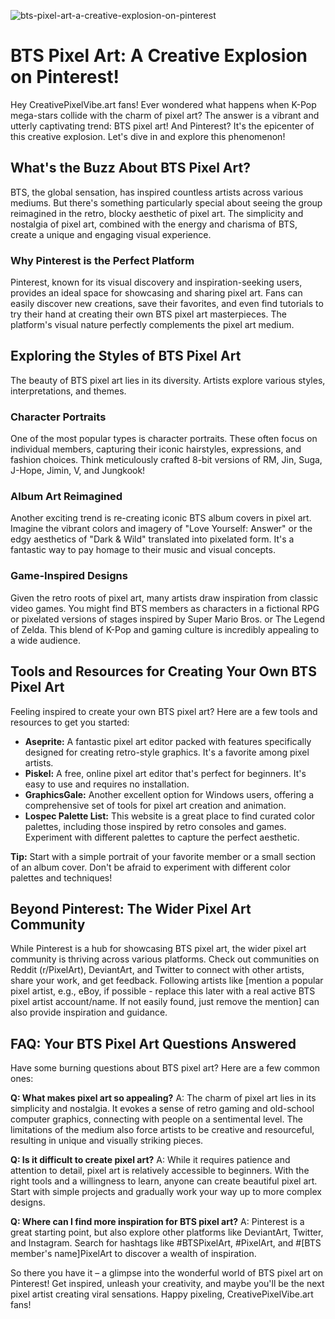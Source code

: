 ![bts-pixel-art-a-creative-explosion-on-pinterest](https://images.pexels.com/photos/18069362/pexels-photo-18069362.png?auto=compress&cs=tinysrgb&fit=crop&h=627&w=1200)

# BTS Pixel Art: A Creative Explosion on Pinterest!

Hey CreativePixelVibe.art fans! Ever wondered what happens when K-Pop mega-stars collide with the charm of pixel art? The answer is a vibrant and utterly captivating trend: BTS pixel art! And Pinterest? It's the epicenter of this creative explosion. Let's dive in and explore this phenomenon!

## What's the Buzz About BTS Pixel Art?

BTS, the global sensation, has inspired countless artists across various mediums. But there's something particularly special about seeing the group reimagined in the retro, blocky aesthetic of pixel art. The simplicity and nostalgia of pixel art, combined with the energy and charisma of BTS, create a unique and engaging visual experience.

### Why Pinterest is the Perfect Platform

Pinterest, known for its visual discovery and inspiration-seeking users, provides an ideal space for showcasing and sharing pixel art. Fans can easily discover new creations, save their favorites, and even find tutorials to try their hand at creating their own BTS pixel art masterpieces. The platform's visual nature perfectly complements the pixel art medium.

## Exploring the Styles of BTS Pixel Art

The beauty of BTS pixel art lies in its diversity. Artists explore various styles, interpretations, and themes.

### Character Portraits

One of the most popular types is character portraits. These often focus on individual members, capturing their iconic hairstyles, expressions, and fashion choices. Think meticulously crafted 8-bit versions of RM, Jin, Suga, J-Hope, Jimin, V, and Jungkook!

### Album Art Reimagined

Another exciting trend is re-creating iconic BTS album covers in pixel art. Imagine the vibrant colors and imagery of "Love Yourself: Answer" or the edgy aesthetics of "Dark & Wild" translated into pixelated form. It's a fantastic way to pay homage to their music and visual concepts.

### Game-Inspired Designs

Given the retro roots of pixel art, many artists draw inspiration from classic video games. You might find BTS members as characters in a fictional RPG or pixelated versions of stages inspired by Super Mario Bros. or The Legend of Zelda. This blend of K-Pop and gaming culture is incredibly appealing to a wide audience.

## Tools and Resources for Creating Your Own BTS Pixel Art

Feeling inspired to create your own BTS pixel art? Here are a few tools and resources to get you started:

*   **Aseprite:** A fantastic pixel art editor packed with features specifically designed for creating retro-style graphics. It's a favorite among pixel artists.
*   **Piskel:** A free, online pixel art editor that's perfect for beginners. It's easy to use and requires no installation.
*   **GraphicsGale:** Another excellent option for Windows users, offering a comprehensive set of tools for pixel art creation and animation.
*   **Lospec Palette List:** This website is a great place to find curated color palettes, including those inspired by retro consoles and games. Experiment with different palettes to capture the perfect aesthetic.

**Tip:** Start with a simple portrait of your favorite member or a small section of an album cover. Don't be afraid to experiment with different color palettes and techniques!

## Beyond Pinterest: The Wider Pixel Art Community

While Pinterest is a hub for showcasing BTS pixel art, the wider pixel art community is thriving across various platforms. Check out communities on Reddit (r/PixelArt), DeviantArt, and Twitter to connect with other artists, share your work, and get feedback. Following artists like [mention a popular pixel artist, e.g., eBoy, if possible - replace this later with a real active BTS pixel artist account/name.  If not easily found, just remove the mention] can also provide inspiration and guidance.

## FAQ: Your BTS Pixel Art Questions Answered

Have some burning questions about BTS pixel art? Here are a few common ones:

**Q: What makes pixel art so appealing?**
A: The charm of pixel art lies in its simplicity and nostalgia. It evokes a sense of retro gaming and old-school computer graphics, connecting with people on a sentimental level. The limitations of the medium also force artists to be creative and resourceful, resulting in unique and visually striking pieces.

**Q: Is it difficult to create pixel art?**
A: While it requires patience and attention to detail, pixel art is relatively accessible to beginners. With the right tools and a willingness to learn, anyone can create beautiful pixel art. Start with simple projects and gradually work your way up to more complex designs.

**Q: Where can I find more inspiration for BTS pixel art?**
A: Pinterest is a great starting point, but also explore other platforms like DeviantArt, Twitter, and Instagram. Search for hashtags like #BTSPixelArt, #PixelArt, and #[BTS member's name]PixelArt to discover a wealth of inspiration.

So there you have it – a glimpse into the wonderful world of BTS pixel art on Pinterest! Get inspired, unleash your creativity, and maybe you'll be the next pixel artist creating viral sensations. Happy pixeling, CreativePixelVibe.art fans!
